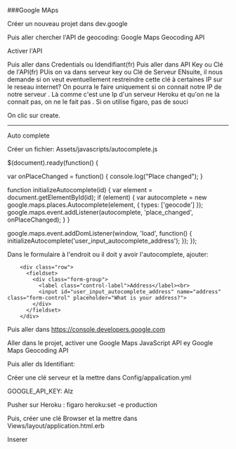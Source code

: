###Google MAps

Créer un nouveau projet dans dev.google

Puis aller chercher l'API de geocoding:
Google Maps Geocoding API

Activer l'API

Puis aller dans Credentials ou Idendifiant(fr)
Puis aller dans API Key ou Clé de l'API(fr)
PUis on va dans serveur key ou Clé de Serveur
ENsuite, il nous demande si on veut eventuellement restreindre cette clé à certaines IP sur le reseau internet?
On pourra le faire uniquement si on connait notre IP de notre serveur . Là comme c'est une Ip d'un serveur Heroku et qu'on ne la connait pas, on ne le fait pas .
Si on utilise figaro, pas de souci

On clic sur create.





------------------------------------------------------------------------
Auto complete

Créer un fichier: Assets/javascripts/autocomplete.js


$(document).ready(function() {

   var onPlaceChanged = function() {
    console.log("Place changed");
    }

  function initializeAutocomplete(id) {
    var element = document.getElementById(id);
    if (element) {
      var autocomplete = new google.maps.places.Autocomplete(element, { types: ['geocode'] });
      google.maps.event.addListener(autocomplete, 'place_changed', onPlaceChanged);
    }
  }



  google.maps.event.addDomListener(window, 'load', function() {
    initializeAutocomplete('user_input_autocomplete_address');
  });
});


Dans le formulaire à l'endroit ou il doit y avoir l'autocomplete, ajouter:


        <div class="row">
          <fieldset>
            <div class="form-group">
              <label class="control-label">Address</label><br>
              <input id="user_input_autocomplete_address" name="address" class="form-control" placeholder="What is your address?">
            </div>
          </fieldset>
        </div>

Puis aller dans https://console.developers.google.com

Aller dans le projet, activer une Google Maps JavaScript API ey Google Maps Geocoding API

Puis aller ds Identifiant:

Créer une clé serveur et la mettre dans Config/appalication.yml

GOOGLE_API_KEY: AIz

Pusher sur Heroku : figaro heroku:set -e production

Puis, créer une clé Browser et la mettre dans Views/layout/application.html.erb

Inserer 
    <script type="text/javascript"
    src="https://maps.googleapis.com/maps/api/js?libraries=places&key=AIzaSyBwfMOrUhpkgF">

En remplacant apres &key par la nouvelle clé browser


Pour avoir un cercle sur la map:

<% content_for(:after_js) do %>
  <%= javascript_tag do %>
    $(document).on('ready', function() {
      circle = [{lng: <%= @user.longitude %>, lat: <%= @user.latitude %>, radius: 200}]
      circle_options = { strokeColor:"#FECC1F",strokeOpacity: 1, strokeWeight: 3, fillColor: 'transparent' }
      handler = Gmaps.build('Google');
      handler.buildMap({ internal: { id: 'map' } }, function(){
        markers = handler.addMarkers(<%= raw @markers.to_json %>);
        handler.addCircles(circle, circle_options);
        handler.addCircles(circle);
        handler.getMap().setOptions({ scrollwheel: false });
        handler.bounds.extendWith(markers);
        handler.fitMapToBounds();
        handler.getMap().setZoom(14);
      });
    })
  <% end %>
<% end %>


Si on veut avoir une map qui s'ouvre sur un clic de lien:
$('a#openMap').bind('click',function(){
            if($(this).hasClass('active')){
                $(this).removeClass('active').html('<span class="icon-map2"></span> Voir la carte');
                $('div#containerMap').animate({height:"0px"},1000);
            }else{
                $(this).addClass('active').html('<span class="icon-map2"></span> Fermer la carte');
                $('div#containerMap').animate({height:"300px"},1000);
            }
            
            
            return false;
        });
        
   Le lien est un lien a avec une id openMap:
   
   <li><a href="#" id="openMap"><span class="icon-map2"></span> Voir la carte</a></li>
   
   
